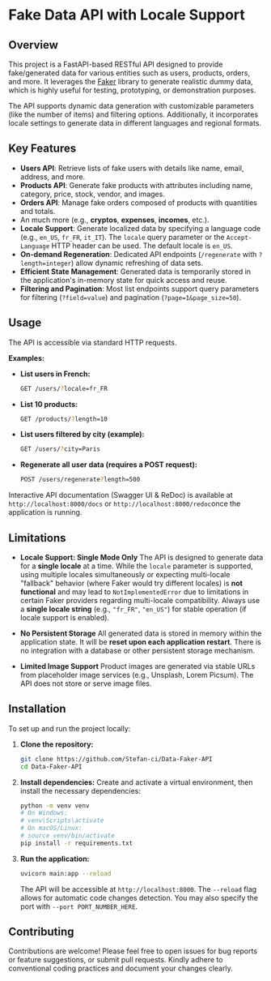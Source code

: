 # Fake Data API with Locale Support

## Overview

This project is a FastAPI-based RESTful API designed to provide fake/generated data for various entities such as users, products, orders, and more. It leverages the [Faker](https://faker.readthedocs.io/en/stable/) library to generate realistic dummy data, which is highly useful for testing, prototyping, or demonstration purposes.

The API supports dynamic data generation with customizable parameters (like the number of items) and filtering options. Additionally, it incorporates locale settings to generate data in different languages and regional formats.

## Key Features

* **Users API**: Retrieve lists of fake users with details like name, email, address, and more.
* **Products API**: Generate fake products with attributes including name, category, price, stock, vendor, and images.
* **Orders API**: Manage fake orders composed of products with quantities and totals.
* An much more (e.g., **cryptos**, **expenses**, **incomes**, etc.).
* **Locale Support**: Generate localized data by specifying a language code (e.g., `en_US`, `fr_FR`, `it_IT`). The `locale` query parameter or the `Accept-Language` HTTP header can be used. The default locale is `en_US`.
* **On-demand Regeneration**: Dedicated API endpoints (`/regenerate` with `?length=integer`) allow dynamic refreshing of data sets.
* **Efficient State Management**: Generated data is temporarily stored in the application's in-memory state for quick access and reuse.
* **Filtering and Pagination**: Most list endpoints support query parameters for filtering (`?field=value`) and pagination (`?page=1&page_size=50`).

## Usage

The API is accessible via standard HTTP requests.

**Examples:**

* **List users in French:**
    ```bash
    GET /users/?locale=fr_FR
    ```
* **List 10 products:**
    ```bash
    GET /products/?length=10
    ```
* **List users filtered by city (example):**
    ```bash
    GET /users/?city=Paris
    ```
* **Regenerate all user data (requires a POST request):**
    ```bash
    POST /users/regenerate?length=500
    ```

Interactive API documentation (Swagger UI & ReDoc) is available at `http://localhost:8000/docs` or `http://localhost:8000/redoc`once the application is running.

## Limitations

* **Locale Support: Single Mode Only**
    The API is designed to generate data for a **single locale** at a time. While the `locale` parameter is supported, using multiple locales simultaneously or expecting multi-locale "fallback" behavior (where Faker would try different locales) is **not functional** and may lead to `NotImplementedError` due to limitations in certain Faker providers regarding multi-locale compatibility.
    Always use a **single locale string** (e.g., `"fr_FR"`, `"en_US"`) for stable operation (if locale support is enabled).

* **No Persistent Storage**
    All generated data is stored in memory within the application state. It will be **reset upon each application restart**. There is no integration with a database or other persistent storage mechanism.

* **Limited Image Support**
    Product images are generated via stable URLs from placeholder image services (e.g., Unsplash, Lorem Picsum). The API does not store or serve image files.

## Installation

To set up and run the project locally:

1.  **Clone the repository:**
    ```bash
    git clone https://github.com/Stefan-ci/Data-Faker-API
    cd Data-Faker-API
    ```

2.  **Install dependencies:**
    Create and activate a virtual environment, then install the necessary dependencies:
    ```bash
    python -m venv venv
    # On Windows:
    # venv\Scripts\activate
    # On macOS/Linux:
    # source venv/bin/activate
    pip install -r requirements.txt
    ```

3.  **Run the application:**
    ```bash
    uvicorn main:app --reload
    ```
    The API will be accessible at `http://localhost:8000`. The `--reload` flag allows for automatic code changes detection. You may also specify the port with `--port PORT_NUMBER_HERE`.

## Contributing

Contributions are welcome! Please feel free to open issues for bug reports or feature suggestions, or submit pull requests. Kindly adhere to conventional coding practices and document your changes clearly.
